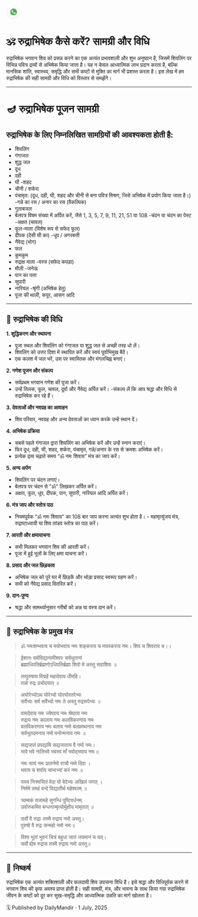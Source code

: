 <!-- Share & WhatsApp icons as SVG -->
<a href="https://api.whatsapp.com/send?text=Check%20out%20this%20article%20in%20the%20Daily%20Mandir%20app%3A%20https%3A%2F%2Fwww.dailymandir.com%2Farticles%3FcontentUrl%3Dhttps%253A%252F%252Fraw.githubusercontent.com%252Fanandwana001%252Fcontent-repo%252Frefs%252Fheads%252Fmain%252Fchalisa%252Fhanuman%252Fhanuman_chalisa_english.md%26title%3DHanuman%2520Chalisa">
  <img src="https://raw.githubusercontent.com/anandwana001/content-repo/refs/heads/main/assets/ic_wtsapp_share_rounded.svg" alt="WhatsApp" width="40"/>
</a>

<br/>

# 🕉️ रुद्राभिषेक कैसे करें? सामग्री और विधि

रुद्राभिषेक भगवान शिव को प्रसन्न करने का एक अत्यंत प्रभावशाली और शुभ अनुष्ठान है, जिसमें शिवलिंग पर विभिन्न पवित्र द्रव्यों से अभिषेक किया जाता है। यह न केवल आध्यात्मिक लाभ प्रदान करता है, बल्कि मानसिक शांति, स्वास्थ्य, समृद्धि और सभी कष्टों से मुक्ति का मार्ग भी प्रशस्त करता है। इस लेख में हम रुद्राभिषेक की सही सामग्री और विधि को विस्तार से समझेंगे।

---

# 🪔 रुद्राभिषेक पूजन सामग्री

## रुद्राभिषेक के लिए निम्नलिखित सामग्रियों की आवश्यकता होती है:

  -  शिवलिंग
  -  गंगाजल
  - शुद्ध जल
  -  दूध
  -  दही
   - घी
    -शहद
   - चीनी / शर्करा
  - पंचामृत: (दूध, दही, घी, शहद और चीनी से बना पवित्र मिश्रण, जिसे अभिषेक में प्रयोग किया जाता है।)
    -गन्ने का रस / अनार का रस (वैकल्पिक)
   - गुलाबजल
   - बेलपत्र विषम संख्या में अर्पित करें, जैसे 1, 3, 5, 7, 9, 11, 21, 51 या 108
    -चंदन या चंदन का पेस्ट
    -अक्षत (चावल)
   - फूल-माला (विशेष रूप से सफेद फूल)
   - दीपक (देसी घी का)
    -धूप / अगरबत्ती
   - नैवेद्य (भोग)
   - फल
  -  कुमकुम
   - रुद्राक्ष माला
    -वस्त्र (सफेद कपड़ा)
   - मौली
    -जनेऊ
   - पान का पत्ता
   - सुपारी
   - नारियल
    -श्रृंगी (अभिषेक हेतु)
   - पूजा की थाली, कपूर, आसन आदि

---

## 🔱 रुद्राभिषेक की विधि

**1. शुद्धिकरण और स्थापना**

  - पूजा स्थल और शिवलिंग को गंगाजल या शुद्ध जल से अच्छी तरह धो लें।
   - शिवलिंग को उत्तर दिशा में स्थापित करें और स्वयं पूर्वाभिमुख बैठें।
   - एक कलश में जल भरें, उस पर स्वास्तिक और मंगलचिह्न बनाएं।

**2. गणेश पूजन और संकल्प**

   - सर्वप्रथम भगवान गणेश की पूजा करें।
   - उन्हें तिलक, फूल, चावल, दूर्वा और नैवेद्य अर्पित करें।
    -संकल्प लें कि आप श्रद्धा और विधि से रुद्राभिषेक कर रहे हैं।

**3. देवताओं और नवग्रह का आवाहन**

  - शिव परिवार, नवग्रह और अन्य देवताओं का ध्यान करके उन्हें स्थान दें।

**4. अभिषेक प्रक्रिया**

  - सबसे पहले गंगाजल द्वारा शिवलिंग का अभिषेक करें और उन्हें स्नान कराएं।
   - फिर दूध, दही, घी, शहद, शर्करा, पंचामृत, गन्ने/अनार के रस से क्रमशः अभिषेक करें।
   - प्रत्येक द्रव्य चढ़ाते समय “ॐ नमः शिवाय” मंत्र का जाप करें।

**5. अन्य अर्पण**

  - शिवलिंग पर चंदन लगाएं।
   - बेलपत्र पर चंदन से "ॐ" लिखकर अर्पित करें।
   - अक्षत, फूल, धूप, दीपक, पान, सुपारी, नारियल आदि अर्पित करें।

**6. मंत्र जाप और स्तोत्र पाठ**

   - नियमपूर्वक “ॐ नमः शिवाय” का 108 बार जाप करना अत्यंत शुभ होता है।
    - महामृत्युंजय मंत्र, रुद्राष्टाध्यायी या शिव तांडव स्तोत्र का पाठ करें।

**7. आरती और क्षमायाचना**

  - सभी मिलकर भगवान शिव की आरती करें।
   - पूजा में हुई भूलों के लिए क्षमा याचना करें।

**8. प्रसाद और जल छिड़काव**

  - अभिषेक जल को पूरे घर में छिड़कें और थोड़ा प्रसाद स्वरूप ग्रहण करें।
   - सभी को नैवेद्य प्रसाद वितरित करें।

**9. दान-पुण्य**

  - श्रद्धा और सामर्थ्यानुसार गरीबों को अन्न या वस्त्र दान करें।

---

## 📿 रुद्राभिषेक के प्रमुख मंत्र

> ॐ नमःशम्भवाय च मयोभवाय नमः शङ्कराय च
> मयस्कराय नमः। शिव च शिवराय च।।

> ईशानः सर्वविद्यानामीश्वरः सर्वभूतानां  
> ब्रह्माधिपतिर्ब्रह्मणोऽधिपतिर्ब्रह्मा शिवो मे अस्तु सदाशिवः ॥

> तत्पुरुषाय विद्महे महादेवाय धीमहि।  
> तन्नो रुद्रः प्रचोदयात् ॥

> अघोरेभ्योऽथ घोरेभ्यो घोरघोरतरेभ्यः  
> सर्वेभ्यः सर्व सर्वेभ्यो नमः ते अस्तु रुद्ररूपेभ्यः ॥

> वामदेवाय नमः ज्येष्ठाय नमः श्रेष्ठाय नमः  
> रुद्राय नमः कालाय नमः कलविकरणाय नमः  
> बलविकरणाय नमः बलाय नमो बलप्रमथनाय नमः  
> सर्वभूतदमनाय नमो मनोन्मनाय नमः ॥

> सद्यजातं प्रपद्यामि सद्यजाताय वै नमो नमः।  
> भावे भवे नातिभवे भवस्व माँ भवोद्भवाय नमः॥

> नमः सायं नमः प्रातर्नमो रात्र्यै नमो दिवा ।  
> भवाय च शर्वाय चाभाभ्यां करं नमः ॥

> यस्य निःश्वसितं वेदा यो वेदेभ्यः अखिलं जगत् ।  
> निर्ममे तमहं वन्दे विद्यातीर्थ महेश्वरम् ॥

> त्र्यम्बकं यजामहे सुगन्धिं पुष्टिवर्धनम्  
> उर्वारुकमिव बन्धनान्मृत्योर्मुक्षीय मामृतात् ॥

> सर्वो वै रुद्राः तस्मै रुद्राय नमो अस्तु।  
> पुरुषो वै रुद्रः सन्महो नमो नमः॥

> विश्व भूतां भुवनं चित्रं बहुधा जातं जयमानं च यत्।  
> सर्वो ह्येष रुद्रास तस्मै रुद्राय नमो अस्तु॥


---

## 🙏 निष्कर्ष

रुद्राभिषेक एक अत्यंत शक्तिशाली और फलदायी शिव उपासना विधि है।
इसे श्रद्धा और विधिपूर्वक करने से भगवान शिव की कृपा अवश्य प्राप्त होती है।
सही सामग्री, मंत्र, और भावना के साथ किया गया रुद्राभिषेक
जीवन के कष्टों को दूर कर सुख-समृद्धि और आध्यात्मिक उन्नति का मार्ग खोलता है।

🗓️ Published by DailyMandir · 1 July, 2025
